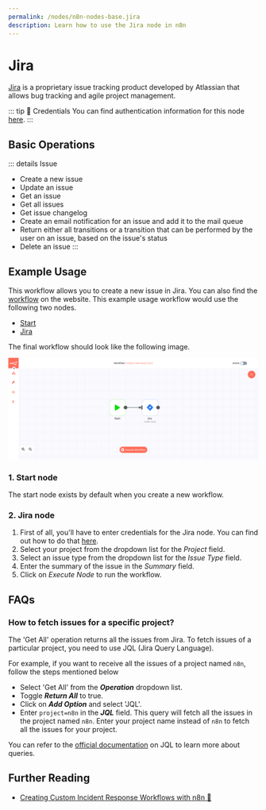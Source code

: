 ```yaml
---
permalink: /nodes/n8n-nodes-base.jira
description: Learn how to use the Jira node in n8n
---
```


# Jira

[Jira](https://www.atlassian.com/software/jira) is a proprietary issue tracking product developed by Atlassian that allows bug tracking and agile project management.

::: tip 🔑 Credentials
You can find authentication information for this node [here](../../../credentials/Jira/README.md).
:::

## Basic Operations

::: details Issue
- Create a new issue
- Update an issue
- Get an issue
- Get all issues
- Get issue changelog
- Create an email notification for an issue and add it to the mail queue
- Return either all transitions or a transition that can be performed by the user on an issue, based on the issue's status
- Delete an issue
:::

## Example Usage

This workflow allows you to create a new issue in Jira. You can also find the [workflow](https://n8n.io/workflows/459) on the website. This example usage workflow would use the following two nodes.
- [Start](../../core-nodes/Start/README.md)
- [Jira]()

The final workflow should look like the following image.

![A workflow with the Jira node](./workflow.png)

### 1. Start node

The start node exists by default when you create a new workflow.

### 2. Jira node

1. First of all, you'll have to enter credentials for the Jira node. You can find out how to do that [here](../../../credentials/Jira/README.md).
2. Select your project from the dropdown list for the *Project* field.
3. Select an issue type from the dropdown list for the *Issue Type* field.
4. Enter the summary of the issue in the *Summary* field.
5. Click on *Execute Node* to run the workflow.

## FAQs

### How to fetch issues for a specific project?

The 'Get All' operation returns all the issues from Jira. To fetch issues of a particular project, you need to use JQL (Jira Query Language).

For example, if you want to receive all the issues of a project named `n8n`, follow the steps mentioned below
- Select 'Get All' from the ***Operation*** dropdown list.
- Toggle ***Return All*** to true.
- Click on ***Add Option*** and select 'JQL'. 
- Enter `project=n8n` in the ***JQL*** field. This query will fetch all the issues in the project named `n8n`. Enter your project name instead of `n8n` to fetch all the issues for your project.

You can refer to the [official documentation](https://www.atlassian.com/software/jira/guides/expand-jira/jql) on JQL to learn more about queries.

## Further Reading

- [Creating Custom Incident Response Workflows with n8n 🚨](https://medium.com/n8n-io/creating-custom-incident-response-workflows-with-n8n-9baef0bbedb9)
